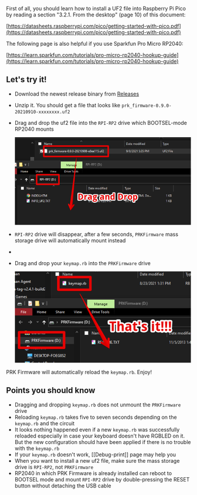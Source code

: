 First of all, you should learn how to install a UF2 file into Raspberry Pi Pico by reading a section "3.2.1. From the desktop" (page 10) of this document:

[https://datasheets.raspberrypi.com/pico/getting-started-with-pico.pdf](https://datasheets.raspberrypi.com/pico/getting-started-with-pico.pdf)

The following page is also helpful if you use Sparkfun Pro Micro RP2040:

[https://learn.sparkfun.com/tutorials/pro-micro-rp2040-hookup-guide](https://learn.sparkfun.com/tutorials/pro-micro-rp2040-hookup-guide)

## Let's try it!

- Download the newest release binary from [Releases](https://github.com/picoruby/prk_firmware/releases)

- Unzip it. You should get a file that looks like `prk_firmware-0.9.0-20210910-xxxxxxxx.uf2`

- Drag and drop the uf2 file into the `RPI-RP2` drive which BOOTSEL-mode RP2040 mounts

  ![](images/drag_and_drop_1.png)

- `RPI-RP2` drive will disappear, after a few seconds, `PRKFirmware` mass storage drive will automatically mount instead
-
- Drag and drop your `keymap.rb` into the `PRKFirmware` drive

  ![](images/drag_and_drop_2.png)

PRK Firmware will automatically reload the `keymap.rb`. Enjoy!

## Points you should know

- Dragging and dropping `keymap.rb` does not unmount the `PRKFirmware` drive
- Reloading `keymap.rb` takes five to seven seconds depending on the `keymap.rb` and the circuit
- It looks nothing happened even if a new `keymap.rb` was successfully reloaded especially in case your keyboard doesn't have RGBLED on it. But the new configuration should have been applied if there is no trouble with the `keymap.rb`
- If your `keymap.rb` doesn't work, [[Debug-print]] page may help you
- When you want to install a new uf2 file, make sure the mass storage drive is `RPI-RP2`, not `PRKFirmware`
- RP2040 in which PRK Firmware is already installed can reboot to BOOTSEL mode and mount `RPI-RP2` drive by double-pressing the RESET button without detaching the USB cable
